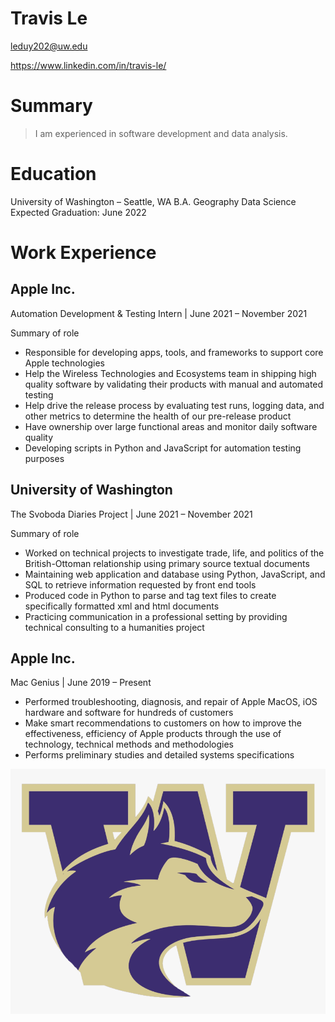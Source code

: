 # Travis Le

leduy202@uw.edu

https://www.linkedin.com/in/travis-le/

# Summary

> I am experienced in software development and data analysis.

# Education

University of Washington – Seattle, WA 
B.A. Geography Data Science
Expected Graduation: June 2022

# Work Experience

## Apple Inc.

Automation Development & Testing Intern | June 2021 – November 2021

Summary of role

- Responsible for developing apps, tools, and frameworks to support core Apple technologies
- Help the Wireless Technologies and Ecosystems team in shipping high quality software by validating
their products with manual and automated testing
- Help drive the release process by evaluating test runs, logging data, and other metrics to determine the
health of our pre-release product
- Have ownership over large functional areas and monitor daily software quality
- Developing scripts in Python and JavaScript for automation testing purposes

## University of Washington

The Svoboda Diaries Project  | June 2021 – November 2021

Summary of role

- Worked on technical projects to investigate trade, life, and politics of the British-Ottoman relationship using primary source textual documents
- Maintaining web application and database using Python, JavaScript, and SQL to retrieve information requested by front end tools
- Produced code in Python to parse and tag text files to create specifically formatted xml and html documents
- Practicing communication in a professional setting by providing technical consulting to a humanities project

## Apple Inc.

Mac Genius | June 2019 – Present

- Performed troubleshooting, diagnosis, and repair of Apple MacOS, iOS hardware and software for hundreds of customers
- Make smart recommendations to customers on how to improve the effectiveness, efficiency of Apple products through the use of technology, technical methods and methodologies 
- Performs preliminary studies and detailed systems specifications



![](uw_logo.png)


[University 1]: http://www.univ1.edu
[University 2]: http://www.univ2.edu
[University 3]: http://www.univ3.edu